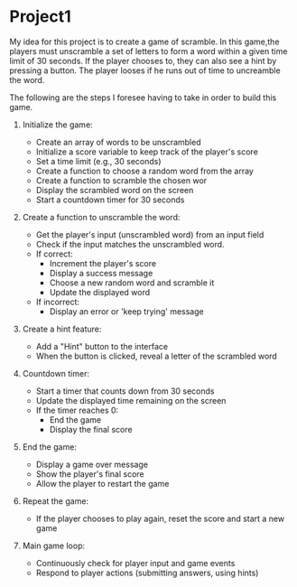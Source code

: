 # Project1

My idea for this project is to create a game of scramble. 
In this game,the players must unscramble a set of letters to form a word within a given time limit of 30 seconds. If the player chooses to, they can also see a hint by pressing a button. The player looses if he runs out of time to uncreamble the word. 


The following are the steps I foresee having to take in order to build this game.

1. Initialize the game:
   - Create an array of words to be unscrambled
   - Initialize a score variable to keep track of the player's score
   - Set a time limit (e.g., 30 seconds)
   - Create a function to choose a random word from the array
   - Create a function to scramble the chosen wor
   - Display the scrambled word on the screen
   - Start a countdown timer for 30 seconds

2. Create a function to unscramble the word:
   - Get the player's input (unscrambled word) from an input field
   - Check if the input matches the unscrambled word.
   - If correct:
     - Increment the player's score
     - Display a success message
     - Choose a new random word and scramble it
     - Update the displayed word
   - If incorrect:
     - Display an error or 'keep trying' message

3. Create a hint feature:
   - Add a "Hint" button to the interface
   - When the button is clicked, reveal a letter of the scrambled word

4. Countdown timer:
   - Start a timer that counts down from 30 seconds
   - Update the displayed time remaining on the screen
   - If the timer reaches 0:
     - End the game
     - Display the final score

5. End the game:
   - Display a game over message
   - Show the player's final score
   - Allow the player to restart the game

6. Repeat the game:
   - If the player chooses to play again, reset the score and start a new game

7. Main game loop:
   - Continuously check for player input and game events
   - Respond to player actions (submitting answers, using hints)
